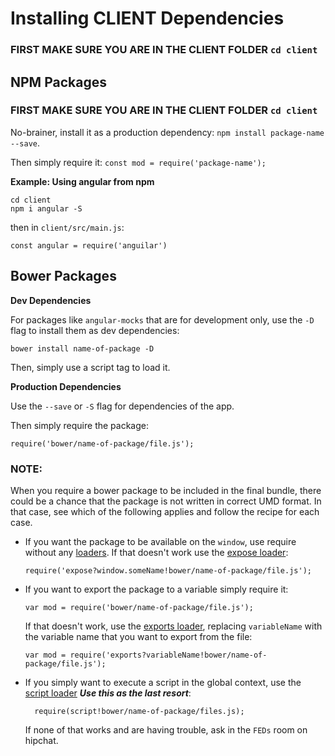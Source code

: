 # Installing CLIENT Dependencies

### FIRST MAKE SURE YOU ARE IN THE CLIENT FOLDER `cd client` ##


## NPM Packages

### FIRST MAKE SURE YOU ARE IN THE CLIENT FOLDER `cd client` ##

No-brainer, install it as a production dependency: `npm install package-name --save`.

Then simply require it: `const mod = require('package-name');`

**Example: Using angular from npm**

```
cd client
npm i angular -S
```

then in `client/src/main.js`:

```
const angular = require('anguilar')
```


## Bower Packages

**Dev Dependencies**

For packages like `angular-mocks` that are for development only, use the `-D` flag to install them as dev dependencies:

  `bower install name-of-package -D`

Then, simply use a script tag to load it.

**Production Dependencies**

Use the `--save` or `-S` flag for dependencies of the app.

Then simply require the package:

  `require('bower/name-of-package/file.js');`

### NOTE:

When you require a bower package to be included in the final bundle, there could be a chance that the package is not written in correct UMD format. In that case, see which of the following applies and follow the recipe for each case.

- If you want the package to be available on the `window`, use require without any [loaders](https://webpack.github.io/docs/loaders.html). If that doesn't work use the [expose loader](https://github.com/webpack/expose-loader):

    `require('expose?window.someName!bower/name-of-package/file.js');`

- If you want to export the package to a variable simply require it:

    `var mod = require('bower/name-of-package/file.js');`

    If that doesn't work, use the [exports loader](https://github.com/webpack/exports-loader), replacing `variableName` with the variable name that you want to export from the file:

    `var mod = require('exports?variableName!bower/name-of-package/file.js');`


- If you simply want to execute a script in the global context, use the [script loader](https://github.com/webpack/script-loader) _**Use this as the last resort**_:

        require(script!bower/name-of-package/files.js);

  If none of that works and are having trouble, ask in the `FEDs` room on hipchat.



